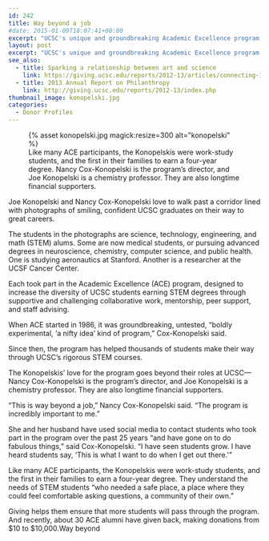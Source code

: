 ```yaml
---
id: 242
title: Way beyond a job
#date: 2015-01-09T18:07:41+00:00
excerpt: "UCSC's unique and groundbreaking Academic Excellence program has supported thousands of students since it started in 1986."
layout: post
excerpt: "UCSC's unique and groundbreaking Academic Excellence program has supported thousands of students since it started in 1986."
see_also:
  - title: Sparking a relationship between art and science
    link: https://giving.ucsc.edu/reports/2012-13/articles/connecting-112013.php
  - title: 2013 Annual Report on Philanthropy
    link: http://giving.ucsc.edu/reports/2012-13/index.php
thumbnail_image: konopelski.jpg
categories:
  - Donor Profiles
---
```

<figure class="inline-image right">
{% asset konopelski.jpg magick:resize=300 alt="konopelski" %}<figcaption>Like many ACE participants, the Konopelskis were work-study students, and the first in their families to earn a four-year degree. Nancy Cox-Konopelski is the program&#8217;s director, and Joe Konopelski is a chemistry professor. They are also longtime financial supporters.</figcaption></figure>

Joe Konopelski and Nancy Cox-Konopelski love to walk past a corridor lined with photographs of smiling, confident UCSC graduates on their way to great careers.

The students in the photographs are science, technology, engineering, and math (STEM) alums. Some are now medical students, or pursuing advanced degrees in neuroscience, chemistry, computer science, and public health. One is studying aeronautics at Stanford. Another is a researcher at the UCSF Cancer Center.

Each took part in the Academic Excellence (ACE) program, designed to increase the diversity of UCSC students earning STEM degrees through supportive and challenging collaborative work, mentorship, peer support, and staff advising.

When ACE started in 1986, it was groundbreaking, untested, &#8220;boldly experimental, &#8216;a nifty idea&#8217; kind of program,&#8221; Cox-Konopelski said.

Since then, the program has helped thousands of students make their way through UCSC&#8217;s rigorous STEM courses.

The Konopelskis&#8217; love for the program goes beyond their roles at UCSC—Nancy Cox-Konopelski is the program&#8217;s director, and Joe Konopelski is a chemistry professor. They are also longtime financial supporters.

&#8220;This is way beyond a job,&#8221; Nancy Cox-Konopelski said. &#8220;The program is incredibly important to me.&#8221;

She and her husband have used social media to contact students who took part in the program over the past 25 years &#8220;and have gone on to do fabulous things,&#8221; said Cox-Konopelski. &#8220;I have seen students grow. I have heard students say, &#8216;This is what I want to do when I get out there.'&#8221;

Like many ACE participants, the Konopelskis were work-study students, and the first in their families to earn a four-year degree. They understand the needs of STEM students &#8220;who needed a safe place, a place where they could feel comfortable asking questions, a community of their own.&#8221;

Giving helps them ensure that more students will pass through the program. And recently, about 30 ACE alumni have given back, making donations from $10 to $10,000.Way beyond

